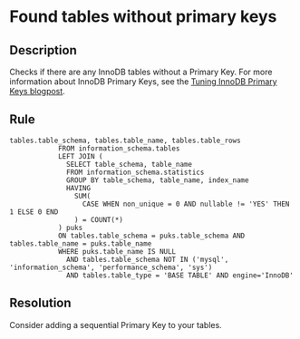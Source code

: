 # Found tables without primary keys 

## Description
Checks if there are any InnoDB tables without a Primary Key. For more information about InnoDB Primary Keys, see the [Tuning InnoDB Primary Keys blogpost](https://www.percona.com/blog/2018/07/26/tuning-innodb-primary-keys). 

## Rule
```
tables.table_schema, tables.table_name, tables.table_rows
            FROM information_schema.tables
            LEFT JOIN (
              SELECT table_schema, table_name
              FROM information_schema.statistics
              GROUP BY table_schema, table_name, index_name
              HAVING
                SUM(
                  CASE WHEN non_unique = 0 AND nullable != 'YES' THEN 1 ELSE 0 END
                ) = COUNT(*)
            ) puks
            ON tables.table_schema = puks.table_schema AND tables.table_name = puks.table_name
            WHERE puks.table_name IS NULL
              AND tables.table_schema NOT IN ('mysql', 'information_schema', 'performance_schema', 'sys')
              AND tables.table_type = 'BASE TABLE' AND engine='InnoDB'
```

## Resolution
Consider adding a sequential Primary Key to your tables.
